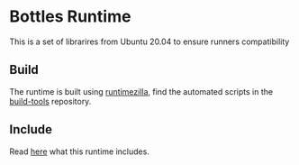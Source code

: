 # Bottles Runtime
This is a set of librarires from Ubuntu 20.04 to ensure runners compatibility

## Build
The runtime is built using [runtimezilla](https://github.com/mirkobrombin/runtimezilla), find the automated scripts in the [build-tools](https://github.com/bottlesdevs/build-tools) repository.

## Include
Read [here](https://github.com/bottlesdevs/build-tools/blob/main/runtime/recipe.json) what this runtime includes.
